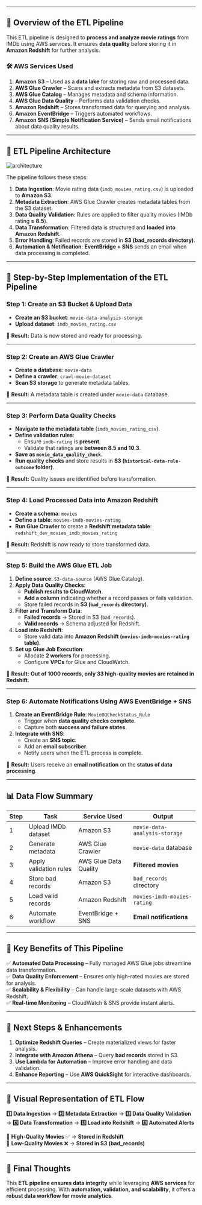 
---

## **🚀 Overview of the ETL Pipeline**
This ETL pipeline is designed to **process and analyze movie ratings** from IMDb using AWS services. It ensures **data quality** before storing it in **Amazon Redshift** for further analysis.

### **🛠️ AWS Services Used**
1. **Amazon S3** – Used as a **data lake** for storing raw and processed data.  
2. **AWS Glue Crawler** – Scans and extracts metadata from S3 datasets.  
3. **AWS Glue Catalog** – Manages metadata and schema information.  
4. **AWS Glue Data Quality** – Performs data validation checks.  
5. **Amazon Redshift** – Stores transformed data for querying and analysis.  
6. **Amazon EventBridge** – Triggers automated workflows.  
7. **Amazon SNS (Simple Notification Service)** – Sends email notifications about data quality results.  

---

## **📌 ETL Pipeline Architecture**
![architecture](https://github.com/user-attachments/assets/e6bb36d0-38fd-4add-919a-15de8d84009e)

 

The pipeline follows these steps:
1. **Data Ingestion**: Movie rating data (`imdb_movies_rating.csv`) is uploaded to **Amazon S3**.
2. **Metadata Extraction**: AWS Glue Crawler creates metadata tables from the S3 dataset.
3. **Data Quality Validation**: Rules are applied to filter quality movies (IMDb rating **≥ 8.5**).
4. **Data Transformation**: Filtered data is structured and **loaded into Amazon Redshift**.
5. **Error Handling**: Failed records are stored in **S3 (bad_records directory)**.
6. **Automation & Notification**: **EventBridge + SNS** sends an email when data processing is completed.

---

## **🔄 Step-by-Step Implementation of the ETL Pipeline**

### **Step 1: Create an S3 Bucket & Upload Data**
- **Create an S3 bucket**: `movie-data-analysis-storage`
- **Upload dataset**: `imdb_movies_rating.csv`

📌 **Result:** Data is now stored and ready for processing.

---

### **Step 2: Create an AWS Glue Crawler**
- **Create a database**: `movie-data`
- **Define a crawler**: `crawl-movie-dataset`
- **Scan S3 storage** to generate metadata tables.

📌 **Result:** A metadata table is created under `movie-data` database.

---

### **Step 3: Perform Data Quality Checks**
- **Navigate to the metadata table** (`imdb_movies_rating_csv`).
- **Define validation rules**:
  - Ensure `imdb-rating` is **present**.
  - Validate that ratings are **between 8.5 and 10.3**.
- **Save as `movie_data_quality_check`**.
- **Run quality checks** and store results in **S3 (`historical-data-rule-outcome` folder)**.

📌 **Result:** Quality issues are identified before transformation.

---

### **Step 4: Load Processed Data into Amazon Redshift**
- **Create a schema**: `movies`
- **Define a table**: `movies-imdb-movies-rating`
- **Run Glue Crawler** to create a **Redshift metadata table**: `redshift_dev_movies_imdb_movies_rating`

📌 **Result:** Redshift is now ready to store transformed data.

---

### **Step 5: Build the AWS Glue ETL Job**
1. **Define source**: `S3-data-source` (AWS Glue Catalog).
2. **Apply Data Quality Checks**:
   - **Publish results to CloudWatch**.
   - **Add a column** indicating whether a record passes or fails validation.
   - Store failed records in **S3 (`bad_records` directory)**.
3. **Filter and Transform Data**:
   - **Failed records** → Stored in S3 (`bad_records`).
   - **Valid records** → Schema adjusted for Redshift.
4. **Load into Redshift**:
   - Store valid data into **Amazon Redshift (`movies-imdb-movies-rating` table)**.
5. **Set up Glue Job Execution**:
   - Allocate **2 workers** for processing.
   - Configure **VPCs** for Glue and CloudWatch.

📌 **Result:** **Out of 1000 records, only 33 high-quality movies are retained in Redshift**.

---

### **Step 6: Automate Notifications Using AWS EventBridge + SNS**
1. **Create an EventBridge Rule**: `MovieDQCheckStatus_Rule`
   - Trigger when **data quality checks complete**.
   - Capture both **success and failure states**.
2. **Integrate with SNS**:
   - Create an **SNS topic**.
   - Add an **email subscriber**.
   - Notify users when the ETL process is complete.

📌 **Result:** Users receive an **email notification** on the **status of data processing**.

---

## **📊 Data Flow Summary**
| **Step** | **Task** | **Service Used** | **Output** |
|----------|---------|------------------|------------|
| 1 | Upload IMDb dataset | Amazon S3 | `movie-data-analysis-storage` |
| 2 | Generate metadata | AWS Glue Crawler | `movie-data` database |
| 3 | Apply validation rules | AWS Glue Data Quality | **Filtered movies** |
| 4 | Store bad records | Amazon S3 | `bad_records` directory |
| 5 | Load valid records | Amazon Redshift | `movies-imdb-movies-rating` |
| 6 | Automate workflow | EventBridge + SNS | **Email notifications** |

---

## **🎯 Key Benefits of This Pipeline**
✅ **Automated Data Processing** – Fully managed AWS Glue jobs streamline data transformation.  
✅ **Data Quality Enforcement** – Ensures only high-rated movies are stored for analysis.  
✅ **Scalability & Flexibility** – Can handle large-scale datasets with AWS Redshift.  
✅ **Real-time Monitoring** – CloudWatch & SNS provide instant alerts.  

---

## **📌 Next Steps & Enhancements**
1. **Optimize Redshift Queries** – Create materialized views for faster analysis.  
2. **Integrate with Amazon Athena** – Query **bad records** stored in S3.  
3. **Use Lambda for Automation** – Improve error handling and data validation.  
4. **Enhance Reporting** – Use **AWS QuickSight** for interactive dashboards.  

---

## **🌟 Visual Representation of ETL Flow**
**1️⃣ Data Ingestion** → **2️⃣ Metadata Extraction** → **3️⃣ Data Quality Validation** → **4️⃣ Data Transformation** → **5️⃣ Load into Redshift** → **6️⃣ Automated Alerts**

🔽 **High-Quality Movies** ✅ → **Stored in Redshift**  
🔽 **Low-Quality Movies** ❌ → **Stored in S3 (bad_records)**  

---

## **📝 Final Thoughts**
This **ETL pipeline ensures data integrity** while leveraging **AWS services** for efficient processing. With **automation, validation, and scalability**, it offers a **robust data workflow for movie analytics**.


